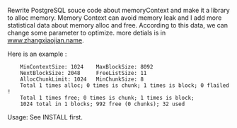 Rewrite PostgreSQL souce code about memoryContext and make it a library to alloc memory. Memory Context can avoid memory leak and I add more statistical data about memory alloc and free. According to this data, we can change some parameter to optimize.
more detials is in www.zhangxiaojian.name.

Here is an example :

        MinContextSize: 1024    MaxBlockSize: 8092
        NextBlockSize: 2048     FreeListSize: 11
        AllocChunkLimit: 1024   MinChunkSize: 8
        Total 1 times alloc; 0 times is chunk; 1 times is block; 0 flailed !
        Total 1 times free; 0 times is chunk; 1 times is block;
        1024 total in 1 blocks; 992 free (0 chunks); 32 used

Usage:
See INSTALL first. 

